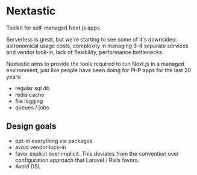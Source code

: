 # Nextastic

Toolkit for self-managed Next.js apps.

Serverless is great, but we're starting to see some of it's downsides: astronomical usage costs, complexity in managing 3-4 separate services and vendor lock-in, lack of flexibility, performance bottlenecks.

Nextastic aims to provide the tools required to run Next.js in a managed environment, just like people have been doing for PHP apps for the last 20 years:

- regular sql db
- redis cache
- file logging
- queues / jobs


## Design goals

- opt-in everything via packages
- avoid vendor lock-in
- favor explicit over implicit. This deviates from the convention over configuration approach that Laravel / Rails favors.
- Avoid DSL
